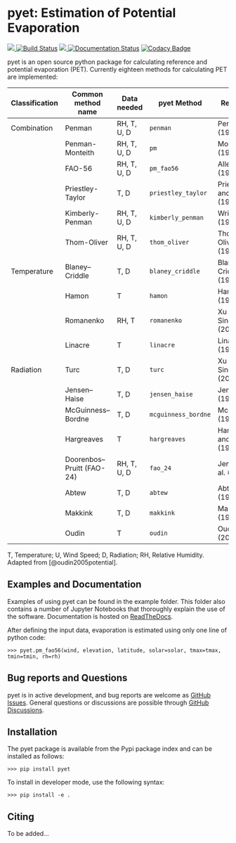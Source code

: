 # pyet: Estimation of Potential Evaporation

<a href="http://www.gnu.org/licenses/gpl-3.0.txt"><img src=https://img.shields.io/github/license/phydrus/pyet> </a>
[![Build Status](https://travis-ci.org/phydrus/PyEt.svg?branch=master)](https://travis-ci.org/github/phydrus/PyEt)
<a href="https://pypi.python.org/pypi/pyet"> <img src=https://img.shields.io/pypi/v/pyet.svg> </a>
[![Documentation Status](https://readthedocs.org/projects/pyet/badge/?version=latest)](https://pyet.readthedocs.io/en/latest/?badge=latest)
[![Codacy Badge](https://api.codacy.com/project/badge/Grade/7ed73a2e80784ccf90317c1af8c0cc17)](https://app.codacy.com/gh/phydrus/PyEt?utm_source=github.com&utm_medium=referral&utm_content=phydrus/PyEt&utm_campaign=Badge_Grade_Dashboard)


pyet is an open source python package for calculating reference and potential 
evaporation (PET). Currently eighteen methods for calculating PET are 
implemented:

| Classification | Common method name        | Data needed | pyet Method        | Reference                   |
|----------------|---------------------------|-------------|--------------------|-----------------------------|
| Combination    | Penman                    | RH, T, U, D |`penman`            |Penman (1948)                |
|                | Penman-Monteith           | RH, T, U, D |`pm`                |Monteith (1965)              |
|                | FAO-56                    | RH, T, U, D |`pm_fao56`          |Allen et al. (1998)          |
|                | Priestley-Taylor          | T, D        |`priestley_taylor`  |Priestley and Taylor (1972)  |
|                | Kimberly-Penman           | RH, T, U, D |`kimberly_penman`   |Wright (1982)                |
|                | Thom-Oliver               | RH, T, U, D |`thom_oliver`       |Thom and Oliver (1977)       |
| Temperature    | Blaney–Criddle            | T, D        |`blaney_criddle`    |Blaney and Criddle (1952)    |
|                | Hamon                     | T           |`hamon`             |Hamon (1963)                 |
|                | Romanenko                 | RH, T       |`romanenko`         |Xu and Singh (2001)          |
|                | Linacre                   | T           |`linacre`           |Linacre (1977)               |
| Radiation      | Turc                      | T, D        |`turc`              |Xu and Singh (2001)          |
|                | Jensen–Haise              | T, D        |`jensen_haise`      |Jensen (1963)                |
|                | McGuinness–Bordne         | T, D        |`mcguinness_bordne` |McGuinness (1972)            |
|                | Hargreaves                | T           |`hargreaves`        |Hargreaves and Samani (1982) |
|                | Doorenbos–Pruitt (FAO-24) | RH, T, U, D |`fao_24`            |Jensen et al. (1990)         |
|                | Abtew                     | T, D        |`abtew`             |Abtew (1996)                 |
|                | Makkink                   | T, D        |`makkink`           |Makkink (1957)               |
|                | Oudin                     | T           |`oudin`             |Oudin (2005)                 |

T, Temperature; U, Wind Speed; D, Radiation; RH, Relative Humidity. Adapted from [@oudin2005potential].

## Examples and Documentation

Examples of using pyet can be found in the example folder. This folder also 
contains a number of Jupyter Notebooks that thoroughly explain the use of the 
software. Documentation is hosted on [ReadTheDocs](pyet.readthedocs.io.).

After defining the input data, evaporation is estimated using only one 
line of python code:

`>>> pyet.pm_fao56(wind, elevation, latitude, solar=solar, tmax=tmax, tmin=tmin, rh=rh)`

## Bug reports and Questions

pyet is in active development, and bug reports are welcome as [GitHub 
Issues](https://github.com/phydrus/pyet/issues).
General questions or discussions are possible through 
[GitHub Discussions](https://github.com/phydrus/pyet/discussions).

## Installation
The pyet package is available from the Pypi package index and can be installed 
as follows:

`>>> pip install pyet`

To install in developer mode, use the following syntax:

`>>> pip install -e .`

## Citing
To be added...
